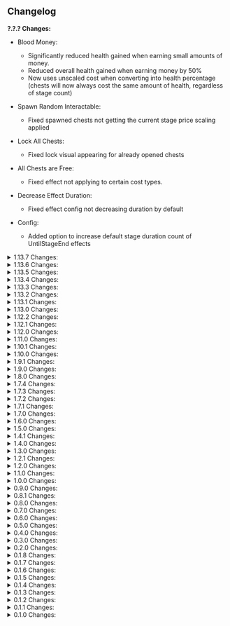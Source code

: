 ## Changelog

**?.?.? Changes:**

* Blood Money:
  * Significantly reduced health gained when earning small amounts of money.
  * Reduced overall health gained when earning money by 50%
  * Now uses unscaled cost when converting into health percentage (chests will now always cost the same amount of health, regardless of stage count)

* Spawn Random Interactable:
  * Fixed spawned chests not getting the current stage price scaling applied

* Lock All Chests:
  * Fixed lock visual appearing for already opened chests

* All Chests are Free:
  * Fixed effect not applying to certain cost types.

* Decrease Effect Duration:
  * Fixed effect config not decreasing duration by default

* Config:
  * Added option to increase default stage duration count of UntilStageEnd effects

<details>
  <summary>1.13.7 Changes:</summary>

* Added 2 new effects:
  * Increase Effect Duration: Increases the duration of all other effects (2x by default), lasts 1 stage
  * Decrease Effect Duration: Decreases the duration of all other effects (0.5x by default), lasts 1 stage

* Aspect Roulette
  * Added configs for controlling the likelyhood of each aspect

* Everyone Implodes on Death:
  * Adjusted implosion selection chances:
    * Reaver: 57% -> 50%
    * Jailer: 29% -> 15%
    * Devastator: 14% -> 35%

* Blood Money:
  * Fixed cost change not applying to multishops spawned after the effect first activates

* Effect Selection:
  * Added config option to disallow more than one instance of an effect being active at the same time
  * Removed activation count based weight reduction. Effect weights are now more-or-less constant.

* UI:
  * Active Effects display now shows if effects last until end of stage

</details>

<details>
  <summary>1.13.6 Changes:</summary>

* UI:
  * Added a panel showing when the next effect will happen if the normal run timer isn't visible (can be disabled in General->UI config)

* Inventory Swap:
  * Now also swaps players' active equipment

* Moon Detonation:
  * Fixed countdown UI disappearing after a scene transition
  * Fixed overlapping UI if effect was activated during the actual moon escape sequence
  * Added config option to disable the countdown UI

* Recruit Random Enemy:
  * Now includes any name modifiers a character might have to the chat message (Blazing, Gummy, etc.)
  
* Recruit Random Enemy & Mitosis:
  * Fixed characters sometimes not being added/removed from combat groups properly, causing potential softlocks

* Effect Shortcuts:
  * Fixed shortcuts being blocked by every other input (eg. if a shortcut was set to the '-' key, you would only be able to activate the shortcut if '-' was the only key currently being pressed)
  * Fixed effect shortcuts being activatable while paused

</details>

<details>
  <summary>1.13.5 Changes:</summary>

* Added 2 effects:
  * Black Hole: Spawns a black hole somewhere on the map, sucking all characters in, lasts 45 seconds
  * Extreme Recoil: Firing weapons pushes characters backwards, lasts 90 seconds

* Performance:
  * Significantly improved mod load time

* Increase/Decrease Teleporter Zone Radius & Focused Teleporter Charging:
  * Fixed radius not updating properly for non-host players in multiplayer.

* UI:
  * Fixed Active Effects list not handling long effect names properly

</details>

<details>
  <summary>1.13.4 Changes:</summary>

* Chat Voting:
  * Fixed console error logspam

</details>

<details>
  <summary>1.13.3 Changes:</summary>

* Renamed effect: Void Implosion on Death -> Everyone Implodes on Death

* Increase/Decrease Skill Cooldowns & Increase/Decrease Skill Charges:
  * Fixed cooldown and charge modifications sometimes not updating for non-host players in multiplayer

* UI:
  * Fixed certain effects sometimes not using the selected language for client players in multiplayer

</details>

<details>
  <summary>1.13.2 Changes:</summary>

* Give Random Item, Add Random Item to Monster Inventory, & All Items are a Random Item:
  * Fixed Eulogy Zero being able to influence the selection chance of items

* Recruit Random Enemy:
  * Fixed enemy position indicators not being removed for non-host players after the recruit.
  * Added separate colored message if a boss is recruited

* UI:
  * Fixed Active Effects display not refreshing effect names after changing config values

</details>

<details>
  <summary>1.13.1 Changes:</summary>

* UI:
  * Fixed Next Effect panel sometimes not displaying effect name properly for non-host players in multiplayer

</details>

<details>
  <summary>1.13.0 Changes:</summary>

* Added 12 new effects:
  * Bouncy Items: Item drops will bounce on the ground before settling, lasts 60 seconds
  * Increase Skill Charges: Adds 1 charge to every skill, lasts 1 stage
  * Decrease Skill Charges: Removes 1 charge from every skill (cannot reduce below 1), lasts 1 stage
  * Focused Teleporter Charging: Holdout zone radius decreases with charge percentage, lasts 1 stage
  * Sluggish Camera: Delays camera position by a small amount, lasts 45 seconds
  * Increase Recoil: Increases recoil by 10x, lasts 90 seconds
  * No Recoil: Disables all recoil, lasts 90 seconds
  * High FOV: Increases camera Field of View, lasts 90 seconds
  * Low FOV: Decreases camera Field of View, lasts 45 seconds
  * Flipped Camera: Flips the camera upside down, lasts 30 seconds
  * Void Implosion on Death: Spawns a void implosion on any character death, lasts 1 stage
  * Inverted Recoil: All recoil is inverted, lasts 90 seconds

* Removed 1 effect:
  * Sequence All Players
    * Almost always killed you if it activates late-run, did basically nothing if it activates early

* Effect selection:
  * Added effect seeding option
    * Picks effects based on run seed instead of randomly picking each time. Use if you are setting run seeds manually, otherwise it is functionally identical to normal mode (Not supported in chat voting mode)
  * Added per-stage effect list option
    * A portion of all effects are picked out each stage to be activatable instead of all effects (Not supported in chat voting mode)

* Effect activation:
  * Fixed effects not being able to activate in Void Fields
  * Effects that disallow duplicates will now add to the active effect's timer instead of not being activatable.
  * Fixed new effects not having priority over active ones. All active incompatible effects will be ended instead.

* UI:
  * Added option to display the next effect that will happen.
    * Only supported in seeded mode and with chat voting disabled.

* Added ProperSave support
  * Active effects and internal state are saved at the start of each stage

* Mitosis:
  * Fixed spawned copies overlapping the original's collider, resulting in flying characters getting flung away

* Give Everyone a Random Buff & Debuff:
  * Now gives several stacks if the random buff/debuff is stackable.

* Give Everyone a Random Buff:
  * WolfoQoL compatibility
  * Default duration: End of stage -> 90s

* Give Everyone a Random Debuff:
  * Default duration: End of stage -> 60s

* Add Random Item to Monster Inventory:
  * Added config option for applying the enemy item blacklist, enabled by default

* One Hit KO:
  * Fixed barrier not decaying during effect
  * All characters will now use the fragile death animation while the effect is active

* The Floor is Lava:
  * Changed burn dps: 15% of character damage stat -> 25% of max health per second (configurable)
  * Fixed burn damage being affected by items
  * Fixed burn sometimes not being removed on effect end

* Change Difficulty:
  * Effect can now have multiple instances active at once (can change serveral times per stage)
  * Removed modded difficulty support
    * Too much to fix compatibility-wise, wasn't worth the effort.

* Gambling Addiction:
  * Explicit drops are now carried over.
    * Ex. If a multishop containing a syringe turns into a shrine, the first shrine drop will be a syringe, second item will a random item from the multishop drop table
    * Printers turned into shrines now only drop the original printer item instead of a random item of the same tier

* Randomize Loadout:
  * Added config options to disable effect changing skins or skills
  * Should now no longer give non-unlocked skills and skins to client players in multiplayer

* Randomize Loadout & Enable Random Artifact (Metamorphosis):
  * Desperado stacks are no longer reset

* Adaptive Recycling:
  * Fixed effect being able to occasionally pick invalid items
  * Increased minimum pickup duration: 0.75s -> 1s
  * Fixed effect being able to pick items and equipment not available in the run item pool

* Blood Money:
  * Added config options to exclude specific cost types from the effect
    * Only money and lunar coin costs are enabled by default

* Scrap Random Item:
  * Fixed item notifications not showing for non-host players in multiplayer

* Force Activate Random Skill:
  * Fixed Beetles freezing in place if their secondary is forced

* Disable Random Skill:
  * Added minor visual indicator when a skill is unlocked again

* All Items Are A Random Item:
  * Fixed trishops having items rerolled after being purchased
  * Fixed being able to use Artifact of Command to get around the forced item

* Spawn Random Interactable:
  * Fixed interactables being able to spawn in occupied nodes (inside already spawned objects).

* Spawn Random Portal:
  * Fixed portals being able to spawn in occupied nodes.

* Spawn Jump Pad:
  * Fixed jump pads being able to be spawned in occupied nodes
  * Fixed jump pads not aligning properly to the ground they spawn on

* Revive Dead Characters:
  * Fixed effect reviving players in multiplayer as AI controlled allies

* You and a super intelligent Lemurian...:
  * The Lemurian's projectiles can no longer be deleted (Captain defense matrix, blast shower, etc.)
  * Added separate name for Leonard's elder variant
  * Added custom death messages
  * Gave Leonard his allowance

* Recruit Random Enemy:
  * Added chat message telling you which enemy was recruited

* Moon Detonation:
  * Added moon escape sequence UI during effect

* Orbital Bombardment:
  * Added regular airstrikes to effect

* Loose Pockets:
  * Default duration: 20s -> 10s

* Superhot:
  * Default duration: 90s -> 45s

* Aspect Roulette:
  * Default duration: 90s -> 60s

* Freeze!:
  * Default freeze duration: 4s -> 2.5s

* Misc
  * Fixed strange scrap counting towards game completion in logbook
  * Fixed some effects sometimes placing character VFX at world origin
  * Updated R2API.Core dependency version: 5.0.10 -> 5.0.11
  * Updated Risk of Options dependency version: 2.6.1 -> 2.7.1

</details>

<details>
  <summary>1.12.2 Changes:</summary>

* Reworked 1 effect:
  * Drop All Items -> Loose Pockets: Drops a random item from everyone's inventory every 0.9 seconds

* Steal All Player Items:
  * Added a limit to how many items each enemy can take from each player, default 2 stacks, configurable.
  * Renamed effect to "Steal Player Items"

* Voidtouch Everyone:
  * Added config option to make effect not voidtouch drones (enabled by default)
  * Added config option to make effect not voidtouch any player allies (disabled by default)
  * Fixed enemy AI sometimes targetting incorrect teams after being voidtouched

* Bouncy Projectiles:
  * No longer bounces off of enemies that would be hurt by the projectile

* Decrease Teleporter Charge Rate:
  * Decreased default charge rate reduction: -50% -> -25%

* All Items Are A Random Item:
  * Fixed Scavenger bags ignoring override item
  * Decreased default selection weight: 1 -> 0.8

* Chat Voting:
  * "Random Effect" option is now guaranteed to not be any of the other options in the vote

</details>

<details>
  <summary>1.12.1 Changes:</summary>

* Risk of Thunder:
  * Increased lightning strike radius (3->6)
  * Now properly targets characters instead of just random map locations
  * Damage is now scaled (50 base, +25 per monster level)

* Increase & Decrease Projectile Speed:
  * No longer affects stationary attacks

* Config:
  * Added mod icon to Risk of Options menu

* UI:
  * Added config option to disable the "Active Effects" display

</details>

<details>
  <summary>1.12.0 Changes:</summary>

* Added 5 new effects:
  * Inventory Swap: Swaps the inventories of each player with another player. Multiplayer only.
  * No Equipment Cooldowns: Removes all equipment cooldowns, lasts 60 seconds.
  * Disable Equipment: Disables all equipment activation, lasts 60 seconds.
  * All Items Are A Random Item: All items on the stage get turned into a random item. Essentially Artifact of Kin for items. Lasts 1 stage.
  * All Chests are Free: All chests and interactables are free, lasts 30 seconds.

* Randomize Loadout & Enable Random Artifact (Metamorphosis):
  * Fixed character respawn restoring health and shields to full

* Spawn Void Seed:
  * Void Seed can now spawn at any spot on the stage, not just the ones normally available as Void Seed spawn locations

* General:
  * Added config option to disable effect dispatching while run timer is paused

* Twitch Voting:
  * Fixed vote options sometimes not being visible while dispatching is temporarily disabled
  * Improved error messages if the Twitch Client fails to connect

</details>

<details>
  <summary>1.11.0 Changes:</summary>

* Added 1 new effect:
  * Relocate Teleporter: Moves the stage teleporter to a random position on the map

* Change Difficulty:
  * The new difficulty now has a duration instead of for rest of the run
  * Default weight: 0.2 -> 0.6

* Aspect Roulette:
  * Fixed boss health bars not updating to match the new elite aspect

* Scrambled Text:
  * Fixed boss health bar text not updating if effect is activated after the boss spawned

* Corrupt Random Item:
  * Added configurable blacklist to make the effect not corrupt certain items

* Give Random Item & Add Random Item to Monster Inventory:
  * Added configurable blacklist to exclude specific items or equipments from the effect
  * Amount of items given is now configurable

* Give Tonic Affliction:
  * Amount of affliction given to each player is now configurable

* Steal All Player Items:
  * Improved stealing interval to be a bit more spread out
  * Added config for blacklisted items (won't be stolen)
  * Added config to make enemies ignore AI blacklist while using your items

* Scrap Random Item:
  * Added config to control how many items or stacks are scrapped per player
  * Added item blacklist config
  * Fixed item scrap pickup message appearing before effect activation message

* Uncorrupt Random Item:
  * Added config to change how many item stacks are uncorrupted per player
  * Added item blacklist config

* Unscrap Random Item:
  * Added config to change how many scrap stacks are unscrapped per player
  * Added item blacklist config

* Benthic Transform Random Item:
  * Added config to change how many items are transformed per effect activation

* Disable Random Skill & Force Activate Random Skill:
  * Added config to exclude specific skill slots from the effect

* Launch Everyone in Random Directions:
  * Added config to control the strength of the force applied to characters
  * Effect will now always launch players upwards if fall damage is lethal to prevent the effect from instantly killing you

* Item Magnet & Item Repulsor:
  * Added config to control the strength of the item attraction/repulsion

* Adaptive Recycling:
  * Added config for amount of time between recycles

* You and a super intelligent Lemurian...:
  * Now has a 5% chance to spawn as an Elder
  * Now has a 33% attack speed reduction
  * Fixed Leonard not attacking any enemies if he was recruited to the player team

* Recruit Random Enemy:
  * Recruited enemy will now come with you to the next stage
 
* Potrolling:
  * Added config for amount of pots spawned

* Mod Compatibility:
  * Fixed mod effectively removing all modded damage types

* Misc:
  * Updated R2API.Core dependency: 5.0.3 -> 5.0.10
  * Updated R2API.RecalculateStats dependency: 1.0.0 -> 1.2.0
  * Updated R2API.Prefab dependency: 1.0.1 -> 1.0.3

</details>

<details>
  <summary>1.10.1 Changes:</summary>

* Added 2 new effects:
  * Increase Skill Cooldowns: Increases cooldown for all skills, lasts 1 stage
  * Decrease Skill Cooldowns: Decreases cooldown for all skills, lasts 1 stage

* Sulfur Pools Experience:
  * Fixed spawned pods not aligning with the ground properly

* Randomize Loadout:
  * Skip spawn animation when respawning

* Randomize Loadout & Enable Random Artifact (Metamorphosis):
  * No longer resets Eclipse 8 curse stacks

* Misc:
  * Seconds duration of effects is now displayed in the effect voting options and the chat activation message

</details>

<details>
  <summary>1.10.0 Changes:</summary>

* Added 9 new effects:
  * Recruit Random Enemy: Converts a random enemy on the stage to the player team
  * Adaptive Recycling: Repeatedly recycles all items on the stage, lasts 90 seconds
  * Decrease Teleporter Charge Rate: Decreases charge rate for all holdout zones, lasts 1 stage
  * Increase Teleporter Charge Rate: Increases charge rate for all holdout zones, lasts 1 stage
  * Decrease Teleporter Radius: Decreases the radius on all holdout zones, lasts 1 stage
  * Increase Teleporter Radius: Increases the radius on all holdout zones, lasts 1 stage
  * Scrambled Text: Randomizes the order of letters in most text displayed in the game, lasts 120 seconds
  * Sulfur Pools Experience: Fills the map with Sulfur Pods
  * Disable Knockback: Disables all knockback, lasts 1 stage

* Add Random Item to Monster Inventory:
  * Effect can now be set to any duration type in the config, default is still for the rest of the run

* One Hit KO:
  * Now sets everything to 1 hp for a duration instead of just once, default 30 seconds

* Mitosis:
  * Fixed clones of bosses not counting as bosses

* Disable Fall Damage:
  * Fixed Safer Spaces being triggered when fall damage would normally happen

* Unscrap Random Item:
  * Fixed showing item notification twice

* You and a super intelligent Lemurian...:
  * Leonard

* Misc:
  * Added config options to change the colors of most UI elements of the mod

</details>

<details>
  <summary>1.9.1 Changes:</summary>

* Added 1 new effect:
  * Delayed Attacks: All attacks have a 0.5 second delay before happening, lasts 90 seconds

* Superhot:
  * Fixed time scale being really slow when players are unable to move (frozen, in cutscene, etc)

* Revive Dead Characters:
  * Revived enemies now give gold and exp when killed

* Spawn Random Enemy, Ally, & Boss:
  * Added chance for spawned characters to be elites

* Activate Random Equipment:
  * Now activates equipments on all characters, not just players

* Spawn Random Interactable:
  * Added Lunar Cauldrons to spawn pool
  * Added Newt Altar to spawn pool

* Freeze!:
  * Freeze duration can now be configured

* Force Activate Random Skill:
  * Changed default duration: Until next stage -> 90s

* Disable Random Skill:
  * Changed default duration: Until next stage -> 90s

* Spawn Random Ally:
  * Fixed Grandparents spawning in the air
  * Fixed effect not using ally skins of characters that have them

* Max All Cooldowns:
  * Fixed Railgunner not being able to fire scoped shots after effect activation

* Aspect Roulette:
  * Can no longer select elites with a tier outside of those available on the current stage by default, old behaviour can be re-enabled in the config

* Misc:
  * Added the ability to set a keyboard shortcut to activate a specific effect at any time in a run
  * Updated default effect weight reduction percentage: 5% -> 0%

</details>

<details>
  <summary>1.9.0 Changes:</summary>

* Added 5 new effects:
  * No sprinting: Disables sprinting for all characters, lasts 30 seconds
  * Everyone is Invisible: Every character on the stage becomes invisible, lasts 30 seconds
  * Revive Dead Characters: Revives all recently killed characters
  * The Floor is Lava: Every character touching the ground is set on fire, lasts 30 seconds
  * Lock All Chests: Locks all chests as if the teleporter has started, lasts 45 seconds

* Duplicate Random Item Stack:
  * Added config option to blacklist specific items from being duplicated
  * Added config option to disallow duplication if the item count is greater than some value (default 1000)

* Gravity effects:
  * Jump pads will now always bring players to the same location, regardless of the current gravity
  * Gravity effects can now be activated on Commencement, they were previously blacklisted from the stage to prevent run softlocks with the jump pads up to Mithrix not bringing you all the way up

* Random Gravity Direction:
  * Fixed characters sliding slowly in the gravity direction when grounded

* Combo:
  * Fixed effect selection ignoring incompatibility rules

* Superhot:
  * Default duration: Until next stage -> 90s

* Renamed effect: Touch Void -> Voidtouch Everyone

* Activate Teleporter, +2 Mountain Shrine, & Eradicate Random Item:
  * No longer credits the host player in the chat message, it now properly communicates it was the mod's doing instead.

* All Items are Void Potentials:
  * Fixed duplicate items drops if the effect is activated while Artifact of Command is active

</details>

<details>
  <summary>1.8.0 Changes:</summary>

* Added 6 new effects:
  * Aspect Roulette: Randomly switches the elite aspect of all characters (only affects players if they already have an aspect equipment)
  * Unscrap Random Item: Converts a random stack of scrap into a random item of the same tier
  * Disable Procs: Disables all proc effects. Lasts 45 seconds
  * Item Magnet: All pickups move towards players. Lasts 90 seconds
  * Item Repulsor: All pickups move away from players. Lasts 90 seconds
  * Kill All Player Allies: Kills all player allies

* Removed 1 effect:
  * Respawn As Random Character: Either just respawned you as a survivor (which is just Metamorphosis activating), or as an enemy character, which would just guarantee death 9 times out of 10

* Stability:
  * Improved error handling for certain effects.

* Drop All Items:
  * Fixed effect not working

* Give Everyone a Random Buff & Debuff:
  * Added proper mod compatibility with Starstorm 2, LostInTransit, VanillaVoid, MysticsItems, TsunamiItemsRevived, ExtradimensionalItems, and SpireItems

* Increase Proc Coefficients:
  * Fixed proc coefficient multiplier being applied several times per attack

* Increase Director Credits:
  * Renamed effect: Increase Director Credits -> Increase Monster Spawns

* Effect Voting:
  * Added error message if the Manual Reconnect button is pressed when not logged in. Hopefully reduces the number of confused streamers. Hopefully.

* Misc:
  * Added option to disable automatic effect dispatching
  * Fixed automatic effect activation getting delayed if Rewind Run Timer is activated while the run timer is paused
  * Updated Risk of Options dependency (2.5.3 -> 2.6.1)

</details>

<details>
  <summary>1.7.4 Changes:</summary>

* Reworked 1 effect:
  * Pause Physics -> Laggy Physics

* Spawn Random Interactable:
  * Removed Cloaked Chest from spawn pool
  * Removed Deep Void Signal from spawn pool

* Roll Credits:
  * Slightly improved performance while active

</details>

<details>
  <summary>1.7.3 Changes:</summary>

* Bouncy Projectiles:
  * Effect can now be activated several times per stage (max number of bounces increases with each instance of the effect)
  * Fixed a horrific and immersion-destroying spelling mistake in Max Projectile Bounce Count config description, I truly apologize for letting such a terrible mistake slip by my rigorous testing, and my heart goes out to those who have lost friends or family members because of this. The "programmer" responsible for this frankly unacceptable act has been thoroughly diciplined.

* Eradicate Random Item:
  * Fixed Strange Scrap not being usable as scrap

</details>

<details>
  <summary>1.7.2 Changes:</summary>

* Added 1 new effect:
  * Roll Credits: Starts the game credits

* Steal All Player Items:
  * Added a marker to enemies that have stolen your items

* Teleporting Attacks:
  * Fixed AOE attacks not teleporting the attacker if nothing was hit

</details>

<details>
  <summary>1.7.1 Changes:</summary>

* UI:
  * Made active effects display take slightly less vertical space

* Blood Money:
  * Earning money now heals players the same amount of health they would have lost if they spent that amount of money instead

* Bouncy Projectiles:
  * Added bounce functionality to more projectile types

* Superhot:
  * Slightly increased minimum time scale & decreased maximum time scale
  * The time scale now more closely tracks with the player's speed

* Steal All Player Items
  * Fixed dead enemies being able to steal items

* Misc:
  * Fixed effects being able to activate during cutscenes

</details>

<details>
  <summary>1.7.0 Changes:</summary>

* UI:
  * Active effects are now displayed on the HUD.

* Teleporting Attacks:
  * Changed Duration: Until next effect -> 30s

* Pause Physics:
  * Changed Duration: Until next effect -> 40s

* Timed Effects
  * The Duration Type of timed effects can now be changed in the config.
    * UntilStageEnd: Lasts until you exit the stage.
    * FixedDuration: Lasts for a set number of seconds.
    * Permanent: Lasts until the end of the run.

</details>

<details>
  <summary>1.6.0 Changes:</summary>

* Added 4 new effects:
  * Spawn Jump Pad: Spawns a random jump pad at every player
  * Superhot: Time moves when players move
  * Pause Physics: Pauses all physics objects (not including players or enemies). Lasts until next effect.
  * Gupscare: Spawns a Gup above every player

* One Hit KO:
  * Players will now receive a temorary damage immunity for 0.75 seconds if the effect "deals" more than 20% of their max health (basically if you had over 20% health before the effect activates). This helps prevent situations where the effect immediately kills you if it activates while you are in combat.

* Scrap Random Item:
  * Now converts *all* of an item stack into scrap, not just 1 of the items from that stack. Old behavior can be re-enabled in the config.

* Spawn Random Ally & Enemy:
  * Added Col. Droneman to spawn pool

* Invert Knockback:
  * Effect can now be activated several times per stage

* Removed 1 effect:
  * Warbanner: Just caused a bunch of lag, and the warbanner visuals didn't communicate which team it belonged to, making it confusing too.

</details>

<details>
  <summary>1.5.0 Changes:</summary>

* Added 9 new effects:
  * Reinforcements: Spawns allied survivors in drop pods around the map.
  * Bouncy Projectiles: All projectiles and bullets bounce on the surface they hit. Lasts 1 stage.
  * Eradicate Random Item: Permanently removes a random item from the game for the rest of the run
  * Reset Player Level: Sets all players' level to 0
  * -5 Minutes: Decreases the run timer by 5 minutes
  * Invert Knockback: Reverses the direction of all knockback applied to characters
  * +100% Fall Damage: Increases fall damage by 100% (configurable). Also makes it lethal. Lasts 1 stage.
  * Disable Fall Damage: Disables all fall damage. Lasts 1 stage.
  * Risk of Thunder: Spawns lightning strikes at random points on the map. Lasts 30 seconds.

* Give Everyone a Random Buff
  * Fixed certain elite effects not being applied properly

* Ahoy!:
  * Fixed drone spawns being affected by Artifact of Swarms

* Mitosis:
  * Fixed allies duplicating being affected by Artifact of Swarms
  * Duplicated allies are now temporary (will not be carried over to the next stage), this is done to prevent lag due to ending up with an unreasonable number of drones. Old behavior can still be re-enabled in the config for the effect.

* Guaranteed Chance Effects:
  * Tougher Times is now excluded from this effect, since blocking all damage is not very interesting

* Increase Director Credits:
  * Credit increase percentage is now configurable

</details>

<details>
  <summary>1.4.1 Changes:</summary>

* Added 1 new effect:
  * Steal All Player Items: Steals all items from every player and distributes them among enemies, damage the enemy that took items to gain them back (leaving the stage will also give all the items back)

* All Skills are Agile:
  * Fixed Bandit revolvers (Lights Out & Desperado) not being able to fire while sprinting
  * Fixed Railgunner unscoping while sprinting
  * Fixed Acrid primary not dealing damage while sprinting
  * Fixed MUL-T Nailgun cancelling when sprinting
  * Fixed MUL-T Power Mode cancelling when sprinting
  * Fixed Void Fiend corrupt primary cancelling when sprinting

* World Speed Effects:
  * Increase World Speed:
    * Change default increase amount: +50% -> +25%
  * Decrease World Speed:
    * Change default decrease amount: -50% -> -25%
  * This will not change any existing configs, just the default value if you reset it
  * Fixed extremely slidy player movement if world speed was decreased by a lot
  * Player skills and equipment are now adjusted properly to always have the same realtime cooldown

* Misc:
  * Fixed a bug that would sometimes cause 2 effects to activate at once

</details>

<details>
  <summary>1.4.0 Changes:</summary>

* Added 5 new effects:
  * Blood Money: All interactable prices are converted into percent health cost, lasts 1 stage
  * Force Activate Random Skill: Forces a random skill to constantly activate, lasts 1 stage
  * Spawn Random Enemy: Spawns a random enemy for every player
  * Spawn Random Ally: Spawns a random ally for every player
  * Respawn As Random Character: Respawns every player as a random character

* Increase Chest Prices:
  * Fixed percent health costs being able to go above 99%

* Spawn Random Boss:
  * Added Void Devastator to spawn pool

* Enable Random Artifact:
  * Fixed non-player controlled allies not having the effect properly applied when Artifact of Glass is enabled

* Spawn Void Seed:
  * Fixed effect being able to activate if the stage doesn't allow one to spawn

</details>

<details>
  <summary>1.3.0 Changes:</summary>

* Added 5 new effects:
  * Guaranteed Chance Effects: All percent-chance effects are guaranteed to happen (effectively infinite luck stat on everything), lasts 1 stage
  * Increase Projectile Speed: Increases the speed of all projectiles, lasts 1 stage (+50% by default, configurable)
  * Decrease Projectile Speed: Decreases the speed of all projectiles, lasts 1 stage (-50% by default, configurable)
  * Increase World Speed: Increases the game speed, but compensates all players to be slower, gives the illusion of everything else being faster, lasts 1 stage (+50% by default, configurable)
  * Decrease World Speed: Decreases the game speed, but compensates all players to be faster, gives the illusion of everything else being slower, lasts 1 stage (-50% by default, configurable)

* Add Random Item to Monster Inventory:
  * Fixed effect not giving items to void or lunar enemies
  * Now gives items to all active enemies when the effect activates, not just future spawned ones

* Give Everyone a Random Buff (& Debuff):
  * Fixed buffs that cannot be stacked being applied several times if effect activates several times per stage.

* Multiplayer:
  * Fixed various potential server-client desync issues

* Twitch Voting:
  * Votes will now alternate being offset by vote option amount to prevent identical vote chat messages being blocked (for example, by default, every other vote will be 1-4 and 5-8)
  * Added "Manual Reconnect" button in Streamer Integration config. Which can be used to reconnect the mod to your Twitch channel in case it gets disconnected and is unable to automatically reconnect.

</details>

<details>
  <summary>1.2.1 Changes:</summary>

* Twitch Voting:
  * Fixed certain effects never being able to activate when effect voting was enabled
  * Fixed a few cases where the vote display would not appear when entering a new stage until the next vote starts

* Spawn Random Interactable:
  * Now spawns one interactable per player instead of just at one random player

* Increase Proc Coefficients:
  * Fixed missing duration in display name

</details>

<details>
  <summary>1.2.0 Changes:</summary>

* Added 8 new effects:
  * All Items Are Void Potentials: All dropped items become Void Potentials. The original item is always guaranteed to be an option to prevent potential softlocks. Lasts 1 stage.
  * All Skills are Agile: Allows every skill to be used while sprinting. Lasts 1 stage.
  * Give Everyone a Random Buff: Gives every character on the map a random buff for the rest of the current stage.
  * Give Everyone a Random Debuff: Gives every character on the map a random debuff for the rest of the current stage.
  * Moon Detonation: Starts the moon escape sequence. Lasts 45 seconds (configurable)
  * Spawn Random Interactable: Spawns a random interactable at a random player
  * Spawn Random Portal: Spawns a random portal at a random player
  * Increase Proc Coefficients: Multiplies all proc coefficients by 2 (configurable)

* Twitch Voting:
  * Fixed "Vote Winner Selection Mode" setting not applying when changed from in-game
  * Added config for changing vote display scale.
  * Slightly decreased default size of vote display.

* Config:
  * Removed "Effect Repetition Reduction Percentage" and "Effect Repetition Count Mode" configs for effects that can only activate once per stage

* Give Random Item & Add Random Item to Monster Inventory:
  * Removed Consumed items
  * Added Pearl and Irradiant Pearl

* Spawn Scavenger Bag
  * Now has a 1/5 chance of spawning a Lunar Scavenger bag

</details>

<details>
  <summary>1.1.0 Changes:</summary>

* Added 1 new effect:
  * Spawn Void Seed: Spawns a void seed somewhere on the map

* Twitch Integration:
  * Voting mode can now be changed at any time during a run

* Ahoy!
  * Fixed an issue where the effect would frequently spawn less drones than it was supposed to

* Drop All Items:
  * Now drops items from all active characters, not just players

* Max All Cooldowns:
  * Now affects all characters, and not just players

* Give Random Item & Add Random Item to Monster Inventory:
  * Added Items to Pool:
    * Artifact Key
    * Defensive Microbots
    * Tonic Affliction
    * All Consumed Items

* You and a super intelligent Lemurian...:
  * Can no longer target non-player controlled characters (no more hiding behind your drones)
  * Fixed an issue where the lemurian would sometimes not have complete vision of the entire map

* Spawn Void Implosion:
  * Added Void Jailer implosion

* Spawn Random Boss:
  * Fixed DLC bosses being able to spawn without SOTV enabled

</details>

<details>
  <summary>1.0.0 Changes:</summary>

* Twitch Integration:
  * Added Twitch Integration

* Performance:
  * Fixed a significant lagspike when a random effect is selected for the first time

</details>

<details>
  <summary>0.9.0 Changes:</summary>

* Added 4 new effects:
  * Disable Random Skill: Disables a random skill slot (Lasts 1 stage)
  * Ahoy!: Spawns 3 equipment drones with a Consumed Trophy Hunter's Tricorn
  * Increase Knockback: Multiplies all knockback by 3 (configurable), lasts 1 stage
  * Add Random Item to Monster Inventory: Permanently adds a random item to all enemies

* Touch Void:
  * Void infested allies no longer stay across stage transitions

* Multiplayer:
  * Fixed various server-client desync issues

</details>

<details>
  <summary>0.8.1 Changes:</summary>

* Added 5 new effects:
  * Spawn Random Beacon: Spawns a random captain beacon on every player
  * Orbital Bombardment: Spawns Diablo Strikes all over the map
  * Benthic Transform Random Item: Upgrades the tier of 1 random item
  * Kill All (Non-Boss) Enemies: Kills all non-boss enemies on the map
  * Random Gravity Direction: Changes the direction of gravity

* Randomize Loadout: Fixed chat issues (for real this time)

* Give Tonic Affliction: Now prints a chat pickup message

* Spawn Random Boss: Now supports Artifact of Swarms properly

* Fixed player teleporting effects not working on clients

* Fixed "Teleporting Attacks" not being able to activate more than once per stage

* Misc: Minor performance improvements

</details>

<details>
  <summary>0.8.0 Changes:</summary>

* Potrolling: Pots now have invincibility for 1 second after spawning, so they can no longer explode immediately

* Randomize Loadout: Fixed an issue with the in-game chat after the effect activates.

* Increase/Decrease Chest Prices:
  * All cost types are now changed by these effects.
  * Gold and Health costs can now reach 0 with enough decrease.

* Added 10 new effects:
  * Combo: Activates 2 other random effects
  * Gambling Addiction: Replaces every source of loot on the map with a chance shrine
  * Give Tonic Affliction
  * Spawn Random Boss
  * Max All Cooldowns: Sets all skill and equipment cooldowns to their maximum value (as if you just used them)
  * Teleporting Attacks: Teleports the attacker to where their attacks impact
  * Uncorrupt Random Item: Converts all of a random item into its non-void variant
  * Poverty: Sets all players' money to 0
  * +5 Minutes: Adds 5 minutes to the run timer
  * Trigger Random Family Event: Activates a random family event for the rest of the current stage

</details>

<details>
  <summary>0.7.0 Changes:</summary>

* Effects will now activate in stages with the run timer paused
* Fixed effects being able to activate while the game is paused if the time between effects config value is changed

* Added Effect: Teleport to Random Location
* Added Effect: Activate Random Equipment
* Added Effect: Change Difficulty

</details>

<details>
  <summary>0.6.0 Changes:</summary>

* Added Effect: Increase Chest Prices
* Added Effect: Decrease Chest Prices
* Added Effect: Spawn Void Implosion
* Added Effect: Launch Everyone in Random Directions
* Added Effect: Touch Void
* Added Effect: Duplicate Random Item Stack

* Drop All Items: Decreased chance of the effect happening many times per run

* Added config entries for effect weight reduction per activation (decrease likelyhood of effect activating many times)

</details>

<details>
  <summary>0.5.0 Changes:</summary>

* Added Effect: Potrolling
* Added Effect: Wet Floor

* Fixed changing the time between effects config mid-run not applying properly

</details>

<details>
  <summary>0.4.0 Changes:</summary>

* Added Effect: Warbanner
* Added Effect: Spawn Doppelganger

* Give Random Item: Fuel Cell and Elegy of Exctinction have been added the the equipment pool

* Effects giving equipment will now prioritize the active equipment slot first, then continue looking for empty ones. If no empty slots are found, the current equipment slot is overriden (old equipment is dropped at the player's feet)

* Decreased likelyhood of Gravity-based effects happening several times per stage

* Fixed +50% Director Credits not properly applying more than once per stage

</details>

<details>
  <summary>0.3.0 Changes:</summary>

* Added effect: Corrupt Random Item

* The mod now requires every player to have the mod installed in multiplayer
  * This will make it much easier to add new (and more complex) effects in the future.

* Fixed Gravity effects not applying properly to non-host players.

* Fixed Enable Random Artifact not immediately applying health and damage stat changes when Artifact of Glass was selected

* Fixed Randomize Loadout only giving default skills and skins

</details>

<details>
  <summary>0.2.0 Changes:</summary>

* Added effect: Give Random Elite Aspect
* Fixed Randomize Loadout forcing players out of the intro pod
* Fixed Randomize Loadout giving players skills or skins they didn't have unlocked
* Give Random Item: If giving equipment, it will now search all equipment slots for an empty one instead of just the active one, and if none are found, the equipment will be dropped at the players feet instead.
* Payday: Added config options to control how much money is given and if it should scale the amount given with interactible prices

</details>

<details>
  <summary>0.1.8 Changes:</summary>

* Removed (now unnecessary) R2API.Networking dependency
* Fixed language tokens not loading due to invalid folder structure in last upload (oops)

</details>

<details>
  <summary>0.1.7 Changes:</summary>

* Added effect: +50% Gravity
* Added effect: -50% Gravity
* Fixed +50% Director Credits carrying over to future stages (would still apply to directors after stage load)

</details>

<details>
  <summary>0.1.6 Changes:</summary>

* Fixed language tokens not loading (for real this time)

</details>

<details>
  <summary>0.1.5 Changes:</summary>

* Added effect: Scrap Random Item
* Randomize Loadout will no longer revive dead players

</details>

<details>
  <summary>0.1.4 Changes:</summary>

* Added effect: Mitosis
* Use R2API split assemblies

</details>

<details>
  <summary>0.1.3 Changes:</summary>

* Added effect: You and a super intelligent Lemurian...

</details>

<details>
  <summary>0.1.2 Changes:</summary>

* Fix Randomize Loadout spawning players as a new survivor if Artifact of Metamorphosis was enabled.
* (Hopefully) fix language tokens sometimes not loading properly

</details>

<details>
  <summary>0.1.1 Changes:</summary>

* README update

</details>

<details>
  <summary>0.1.0 Changes:</summary>

* First release

</details>